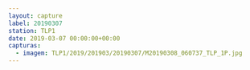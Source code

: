 ```yaml
---
layout: capture
label: 20190307
station: TLP1
date: 2019-03-07 00:00:00+00:00
capturas:
  - imagem: TLP1/2019/201903/20190307/M20190308_060737_TLP_1P.jpg
---
```

